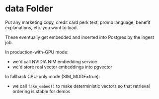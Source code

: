 # data Folder

Put any marketing copy, credit card perk text, promo language, benefit explanations, etc. you want to load.

These eventually get embedded and inserted into Postgres by the ingest job.

In production-with-GPU mode:
- we'd call NVIDIA NIM embedding service
- we'd store real vector embeddings into pgvector

In fallback CPU-only mode (SIM_MODE=true):
- we call `fake_embed()` to make deterministic vectors so that retrieval ordering is stable for demos